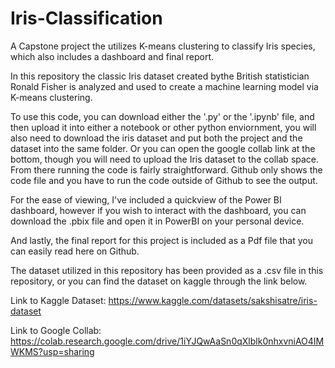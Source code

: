 # Iris-Classification
A Capstone project the utilizes K-means clustering to classify Iris species, which also includes a dashboard and final report.


In this repository the classic Iris dataset created bythe British statistician Ronald Fisher is analyzed and used to create a machine learning model via K-means clustering.

To use this code, you can download either the '.py' or the '.ipynb' file, and then upload it into either a notebook or other python enviornment, you will also need to download the iris dataset and put both the project and the dataset into the same folder. Or you can open the google collab link at the bottom, though you will need to upload the Iris dataset to the collab space. From there running the code is fairly straightforward. Github only shows the code file and you have to run the code outside of Github to see the output.

For the ease of viewing, I've included a quickview of the Power BI dashboard, however if you wish to interact with the dashboard, you can download the .pbix file and open it in PowerBI on your personal device. 

And lastly, the final report for this project is included as a Pdf file that you can easily read here on Github.

The dataset utilized in this repository has been provided as a .csv file in this repository, or you can find the dataset on kaggle through the link below.

Link to Kaggle Dataset: https://www.kaggle.com/datasets/sakshisatre/iris-dataset

Link to Google Collab:  https://colab.research.google.com/drive/1iYJQwAaSn0qXlblk0nhxvniAO4IMWKMS?usp=sharing
